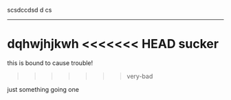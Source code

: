 scsdccdsd d cs
******************
dqhwjhjkwh
<<<<<<< HEAD
sucker
=======
this is bound to cause trouble!
>>>>>>> very-bad

just something going one
